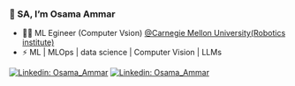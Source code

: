 ### 👋 SA, I’m Osama Ammar
- 👨‍💻 ML Egineer (Computer Vsion) [@Carnegie Mellon University(Robotics institute) ](https://www.ri.cmu.edu/robotics-groups/human-sensing/)
- ⚡ ML | MLOps | data science | Computer Vision | LLMs
  
[![Linkedin: Osama_Ammar](https://img.shields.io/badge/-OsamaAmmar-blue?style=for-the-badge&logo=Linkedin&logoColor=white&link=https://www.linkedin.com/in/osama-ammar-msc-140284111/)](https://www.linkedin.com/in/osama-ammar-msc-140284111/)          [![Linkedin: Osama_Ammar](https://img.shields.io/badge/-Research-green?style=for-the-badge&logo=google&logoColor=white&link=https://www.researchgate.net/profile/Osama-Hanafy-2/stats)](https://www.researchgate.net/profile/Osama-Hanafy-2/stats)
